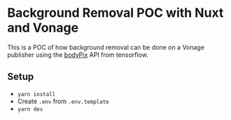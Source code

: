 # Background Removal POC with Nuxt and Vonage

This is a POC of how background removal can be done on a Vonage publisher using 
the [bodyPix](https://github.com/tensorflow/tfjs-models/tree/master/body-pix) API
from tensorflow.

## Setup

- `yarn install`
- Create `.env` from `.env.template`
- `yarn dev`
